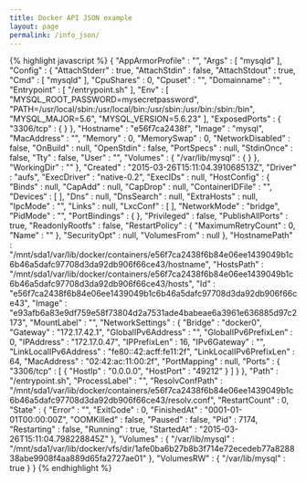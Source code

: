 ```yaml
---
title: Docker API JSON example
layout: page
permalink: /info_json/
---
```

{% highlight javascript %}
{
  "AppArmorProfile" : "",
  "Args" : [ "mysqld" ],
  "Config" : {
    "AttachStderr" : true,
    "AttachStdin" : false,
    "AttachStdout" : true,
    "Cmd" : [ "mysqld" ],
    "CpuShares" : 0,
    "Cpuset" : "",
    "Domainname" : "",
    "Entrypoint" : [ "/entrypoint.sh" ],
    "Env" : [ "MYSQL_ROOT_PASSWORD=mysecretpassword", "PATH=/usr/local/sbin:/usr/local/bin:/usr/sbin:/usr/bin:/sbin:/bin", "MYSQL_MAJOR=5.6", "MYSQL_VERSION=5.6.23" ],
    "ExposedPorts" : {
      "3306/tcp" : { }
    },
    "Hostname" : "e56f7ca2438f",
    "Image" : "mysql",
    "MacAddress" : "",
    "Memory" : 0,
    "MemorySwap" : 0,
    "NetworkDisabled" : false,
    "OnBuild" : null,
    "OpenStdin" : false,
    "PortSpecs" : null,
    "StdinOnce" : false,
    "Tty" : false,
    "User" : "",
    "Volumes" : {
      "/var/lib/mysql" : { }
    },
    "WorkingDir" : ""
  },
  "Created" : "2015-03-26T15:11:04.391068513Z",
  "Driver" : "aufs",
  "ExecDriver" : "native-0.2",
  "ExecIDs" : null,
  "HostConfig" : {
    "Binds" : null,
    "CapAdd" : null,
    "CapDrop" : null,
    "ContainerIDFile" : "",
    "Devices" : [ ],
    "Dns" : null,
    "DnsSearch" : null,
    "ExtraHosts" : null,
    "IpcMode" : "",
    "Links" : null,
    "LxcConf" : [ ],
    "NetworkMode" : "bridge",
    "PidMode" : "",
    "PortBindings" : { },
    "Privileged" : false,
    "PublishAllPorts" : true,
    "ReadonlyRootfs" : false,
    "RestartPolicy" : {
      "MaximumRetryCount" : 0,
      "Name" : ""
    },
    "SecurityOpt" : null,
    "VolumesFrom" : null
  },
  "HostnamePath" : "/mnt/sda1/var/lib/docker/containers/e56f7ca2438f6b84e06ee1439049b1c6b46a5dafc97708d3da92db906f66ce43/hostname",
  "HostsPath" : "/mnt/sda1/var/lib/docker/containers/e56f7ca2438f6b84e06ee1439049b1c6b46a5dafc97708d3da92db906f66ce43/hosts",
  "Id" : "e56f7ca2438f6b84e06ee1439049b1c6b46a5dafc97708d3da92db906f66ce43",
  "Image" : "e93afb6a83e9df759e58f73804d2a7531ade4babeae6a3961e636885d97c2173",
  "MountLabel" : "",
  "NetworkSettings" : {
    "Bridge" : "docker0",
    "Gateway" : "172.17.42.1",
    "GlobalIPv6Address" : "",
    "GlobalIPv6PrefixLen" : 0,
    "IPAddress" : "172.17.0.47",
    "IPPrefixLen" : 16,
    "IPv6Gateway" : "",
    "LinkLocalIPv6Address" : "fe80::42:acff:fe11:2f",
    "LinkLocalIPv6PrefixLen" : 64,
    "MacAddress" : "02:42:ac:11:00:2f",
    "PortMapping" : null,
    "Ports" : {
      "3306/tcp" : [ {
        "HostIp" : "0.0.0.0",
        "HostPort" : "49212"
      } ]
    }
  },
  "Path" : "/entrypoint.sh",
  "ProcessLabel" : "",
  "ResolvConfPath" : "/mnt/sda1/var/lib/docker/containers/e56f7ca2438f6b84e06ee1439049b1c6b46a5dafc97708d3da92db906f66ce43/resolv.conf",
  "RestartCount" : 0,
  "State" : {
    "Error" : "",
    "ExitCode" : 0,
    "FinishedAt" : "0001-01-01T00:00:00Z",
    "OOMKilled" : false,
    "Paused" : false,
    "Pid" : 7174,
    "Restarting" : false,
    "Running" : true,
    "StartedAt" : "2015-03-26T15:11:04.798228845Z"
  },
  "Volumes" : {
    "/var/lib/mysql" : "/mnt/sda1/var/lib/docker/vfs/dir/1afe0ba6b27b8b3f714e72ecedeb77a828838abe9908f4aa889d65fa2727ae01"
  },
  "VolumesRW" : {
    "/var/lib/mysql" : true
  }
}
{% endhighlight %}